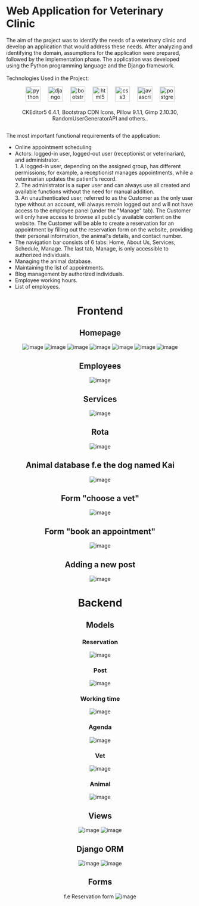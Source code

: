 # Web Application for Veterinary Clinic
The aim of the project was to identify the needs of a veterinary clinic and develop an application that would address these needs. After analyzing and identifying the domain, assumptions for the application were prepared, followed by the implementation phase. The application was developed using the Python programming language and the Django framework. <br> <br>
Technologies Used in the Project:
<div align="center">
  <img src="https://cdn.jsdelivr.net/gh/devicons/devicon/icons/python/python-original.svg" height="40" alt="python logo"  />
  <img width="12" />
  <img src="https://cdn.jsdelivr.net/gh/devicons/devicon/icons/django/django-plain.svg" height="40" alt="django logo"  />
  <img width="12" />
  <img src="https://cdn.jsdelivr.net/gh/devicons/devicon/icons/bootstrap/bootstrap-original.svg" height="40" alt="bootstrap logo"  />
  <img width="12" />
  <img src="https://cdn.jsdelivr.net/gh/devicons/devicon/icons/html5/html5-original.svg" height="40" alt="html5 logo"  />
  <img width="12" />
  <img src="https://cdn.jsdelivr.net/gh/devicons/devicon/icons/css3/css3-original.svg" height="40" alt="css3 logo"  />
  <img width="12" />
  <img src="https://cdn.jsdelivr.net/gh/devicons/devicon/icons/javascript/javascript-original.svg" height="40" alt="javascript logo"  />
  <img width="12" />
  <img src="https://cdn.jsdelivr.net/gh/devicons/devicon/icons/postgresql/postgresql-original.svg" height="40" alt="postgresql logo"  />
<br><br>
CKEditor5 6.4.1, Bootstrap CDN Icons, Pillow 9.1.1, Gimp 2.10.30, RandomUserGeneratorAPI and others..

  <h2></h2>
<div align="left">
The most important functional requirements of the application:
<ul>
<li>Online appointment scheduling</li>
<li>Actors: logged-in user, logged-out user (receptionist or veterinarian), and administrator. <br>
1. A logged-in user, depending on the assigned group, has different permissions; for example, a receptionist manages appointments, while a veterinarian updates the patient's record.<br>
2. The administrator is a super user and can always use all created and available functions without the need for manual addition.<br>
3. An unauthenticated user, referred to as the Customer as the only user type without an account, will always remain logged out and will not have access to the employee panel (under the "Manage" tab). The Customer will only have access to browse all publicly available content on the website. The Customer will be able to create a reservation for an appointment by filling out the reservation form on the website, providing their personal information, the animal's details, and contact number.
<li>The navigation bar consists of 6 tabs: Home, About Us, Services, Schedule, Manage. The last tab, Manage, is only accessible to authorized individuals.</li>
<li>Managing the animal database.</li>
<li>Maintaining the list of appointments.</li>
<li>Blog management by authorized individuals.</li>
<li>Employee working hours.</li>
<li>List of employees.</li>
</ul>
</div>

 <h2></h2>

 # Frontend
 ## Homepage
 ![image](https://github.com/karinazz/vetapp/assets/48722433/99010aab-0e25-418c-a4a4-0d304f38367e)
 ![image](https://github.com/karinazz/vetapp/assets/48722433/3cb03047-53d4-4916-ab34-25ab4e137076)
 ![image](https://github.com/karinazz/vetapp/assets/48722433/270f96d7-d8e4-46b8-bb1f-b5520f924983)
 ![image](https://github.com/karinazz/vetapp/assets/48722433/c892b30e-7d96-4c33-b74b-6ba8da143ac8)
 ![image](https://github.com/karinazz/vetapp/assets/48722433/4c929ba2-25e5-42bc-9d88-a104f3d3eef0)
 ![image](https://github.com/karinazz/vetapp/assets/48722433/d1b3a3a3-ec96-4cb7-93db-09f0581834af)
![image](https://github.com/karinazz/vetapp/assets/48722433/2c442a63-5fad-4826-9353-7953649443c6)
## Employees
![image](https://github.com/karinazz/vetapp/assets/48722433/71323347-5804-469b-8159-3e57a2b0de13)
## Services
![image](https://github.com/karinazz/vetapp/assets/48722433/e8528d5c-4289-4a98-80c3-d948fc4c07a2)
## Rota
![image](https://github.com/karinazz/vetapp/assets/48722433/0d5ff306-a925-43a7-a43a-f8514bea37ca)
## Animal database f.e the dog named Kai
![image](https://github.com/karinazz/vetapp/assets/48722433/a48f4d04-d59a-4654-bb70-230d47bcc234)
## Form "choose a vet"
![image](https://github.com/karinazz/vetapp/assets/48722433/b6ceb56c-37d6-498e-b469-b8461fc97f16)
## Form "book an appointment"
![image](https://github.com/karinazz/vetapp/assets/48722433/9a3c8831-226d-45ee-9a17-d6e25fd0e4bf)
## Adding a new post
![image](https://github.com/karinazz/vetapp/assets/48722433/eca34b85-baee-4372-ade4-dffef4990cc8)


# Backend
## Models
### Reservation
![image](https://github.com/karinazz/vetapp/assets/48722433/1645eff9-7980-402c-8bcc-fa48fbf5a86c)

### Post
![image](https://github.com/karinazz/vetapp/assets/48722433/a75ab492-fc2e-49d9-8d3c-408d136a37e6)

### Working time
![image](https://github.com/karinazz/vetapp/assets/48722433/11574be3-28be-4d8f-8ab3-dc6d9960b5f6)

### Agenda
![image](https://github.com/karinazz/vetapp/assets/48722433/4bead4cf-499c-4140-a1cc-911f756eb632)

### Vet
![image](https://github.com/karinazz/vetapp/assets/48722433/6ae9460a-c8d2-43c2-8832-64ee5583f057)

### Animal
![image](https://github.com/karinazz/vetapp/assets/48722433/655a47bc-7b10-420d-a026-73a5bf1e29f0)


## Views 
![image](https://github.com/karinazz/vetapp/assets/48722433/7897840a-7ce5-445d-99c0-3272f37e4aaf)
![image](https://github.com/karinazz/vetapp/assets/48722433/7b6f5ed5-460e-4fd3-9c39-4ecf9d437710)


## Django ORM
![image](https://github.com/karinazz/vetapp/assets/48722433/c53a9c16-8909-40f6-a856-5c0583403eb9)
![image](https://github.com/karinazz/vetapp/assets/48722433/b17980bb-2f55-40eb-9f9e-e8ea61178e62)

  
## Forms
f.e Reservation form
![image](https://github.com/karinazz/vetapp/assets/48722433/334c46d6-041c-4412-a43f-f58cd169bd3b)


